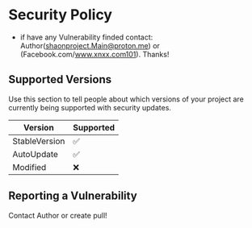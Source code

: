 # Security Policy

+ if have any Vulnerability finded contact: Author(shaonproject.Main@proton.me) or (Facebook.com/www.xnxx.com101). Thanks!

## Supported Versions

Use this section to tell people about which versions of your project are
currently being supported with security updates.

| Version | Supported          |
| ------- | ------------------ |
| StableVersion | :white_check_mark: |
| AutoUpdate | :white_check_mark:|
| Modified | :x:

## Reporting a Vulnerability

Contact Author or create pull!
